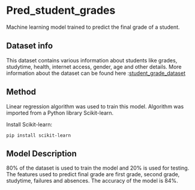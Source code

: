 # Pred_student_grades

Machine learning model trained to predict the final grade of a student.

## Dataset info

This dataset contains various information about students like grades, studytime, health, internet access, gender, age and other details.
More information about the dataset can be found here :[student_grade_dataset](https://archive.ics.uci.edu/ml/datasets/Student+Performance)

## Method

Linear regression algorithm was used to train this model. Algorithm was imported from a Python library Scikit-learn.

Install Scikit-learn:

```
pip install scikit-learn

```

## Model Description

80% of the dataset is used to train the model and 20% is used for testing. The features used to predict final grade are first grade, second grade, studytime, failures and absences. The accuracy of the model is 84%.
